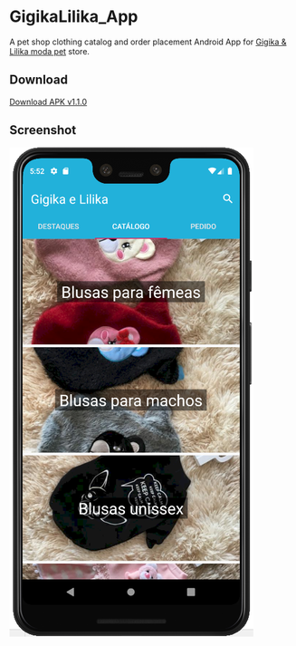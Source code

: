 # GigikaLilika_App

A pet shop clothing catalog and order placement Android App for [Gigika & Lilika moda pet](https://www.facebook.com/gigikalilikamodapet) store.

## Download

[Download APK v1.1.0](https://github.com/evandrosouza89/GigikaLilika_App/blob/master/app/release/Gigika%20Lilika%20v1.1.0.apk)

## Screenshot

![Screenshot](screenshots/screenshot_2.png)

